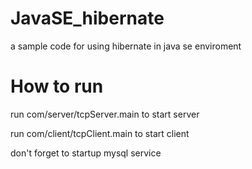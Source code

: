 # JavaSE_hibernate
a sample code for using hibernate in java se enviroment
# How to run
run com/server/tcpServer.main to start server

run com/client/tcpClient.main to start client

don't forget to startup mysql service